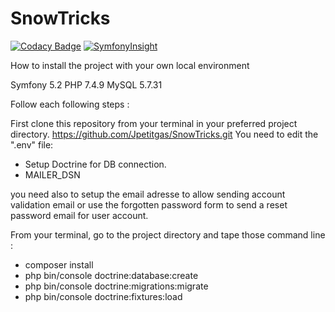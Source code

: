 # SnowTricks

[![Codacy Badge](https://api.codacy.com/project/badge/Grade/a61d7562d83f403084857c4e067338fd)](https://app.codacy.com/gh/Jpetitgas/SnowTricks?utm_source=github.com&utm_medium=referral&utm_content=Jpetitgas/SnowTricks&utm_campaign=Badge_Grade)
[![SymfonyInsight](https://insight.symfony.com/projects/817a96fc-b334-413e-ba03-967dd474542a/big.svg)](https://insight.symfony.com/projects/817a96fc-b334-413e-ba03-967dd474542a)

How to install the project with your own local environment
 
Symfony 5.2
PHP 7.4.9
MySQL 5.7.31
 
Follow each following steps :
 
First clone this repository from your terminal in your preferred project directory.
https://github.com/Jpetitgas/SnowTricks.git
You need to edit the ".env" file:
 - Setup Doctrine for DB connection.
 - MAILER_DSN

you need also to setup the email adresse to allow sending account validation email or use the forgotten password form to send a reset password email for user account.
 
From your terminal, go to the project directory and tape those command line :
- composer install
- php bin/console doctrine:database:create
- php bin/console doctrine:migrations:migrate
- php bin/console doctrine:fixtures:load
